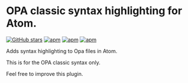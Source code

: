 # OPA classic syntax highlighting for Atom.

[![GitHub stars](https://img.shields.io/github/stars/gogson/language-opa-ocaml.svg?style=flat-square)](https://github.com/gogson/language-opa-ocaml/stargazers)
[![apm](https://img.shields.io/apm/l/badges.svg?style=flat-square)](https://atom.io/packages/language-opa-ocaml)
[![apm](https://img.shields.io/apm/v/badges.svg?style=flat-square)](https://atom.io/packages/language-opa-ocaml)
[![apm](https://img.shields.io/apm/dm/badges.svg?style=flat-square)](https://atom.io/packages/language-opa-ocaml)

Adds syntax highlighting to Opa files in Atom.

This is for the OPA classic syntax only.

Feel free to improve this plugin.
